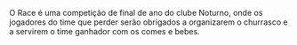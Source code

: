 O Race é uma competição de final de ano do clube Noturno, onde os jogadores do time que perder serão obrigados a organizarem o churrasco e a servirem o time ganhador com os comes e bebes.

